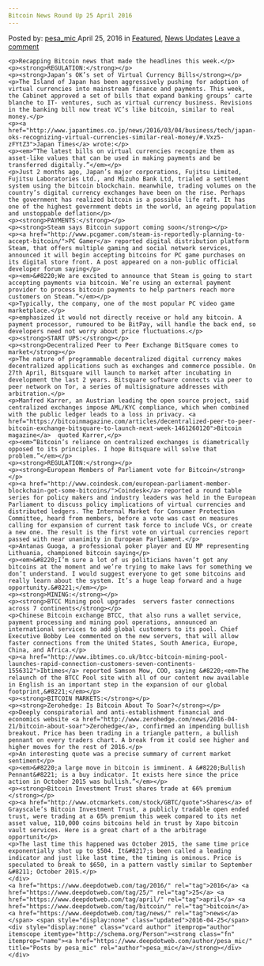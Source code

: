 ```yaml
---
Bitcoin News Round Up 25 April 2016
---
```

<article class="post-listing post-13861 post type-post status-publish format-standard has-post-thumbnail hentry  tag-3336 tag-2528 tag-april tag-bitcoin tag-news">
    <div class="post-inner">
        <span>Posted by: <a href="https://www.deepdotweb.com/author/pesa_mic/" title="">pesa_mic </a></span>
    <span>April 25, 2016</span>
    <span>in <a href="https://www.deepdotweb.com/category/deepdot-news/" rel="category tag">Featured</a>, <a href="https://www.deepdotweb.com/category/news-updates/" rel="category tag">News Updates</a></span>
    <span><a href="https://www.deepdotweb.com/2016/04/25/bitcoin-news-round-25-april-2016/#respond">Leave a comment</a></span>
    </p>
    <div class="clear"></div>
    
    <p>Recapping Bitcoin news that made the headlines this week.</p>
    <p><strong>REGULATION:</strong></p>
    <p><strong>Japan’s OK’s set of Virtual Currency Bills</strong></p>
    <p>The Island of Japan has been aggressively pushing for adoption of virtual currencies into mainstream finance and payments. This week, the Cabinet approved a set of bills that expand banking groups’ carte blanche to IT- ventures, such as virtual currency business. Revisions in the banking bill now treat VC’s like bitcoin, similar to real money.</p>
    <p><a href="http://www.japantimes.co.jp/news/2016/03/04/business/tech/japan-oks-recognizing-virtual-currencies-similar-real-money/#.Vxz5-zFYtZ3">Japan Times</a> wrote:</p>
    <p><em>“The latest bills on virtual currencies recognize them as asset-like values that can be used in making payments and be transferred digitally.”</em></p>
    <p>Just 2 months ago, Japan’s major corporations, Fujitsu Limited, Fujitsu Laboratories Ltd., and Mizuho Bank Ltd, trialed a settlement system using the bitcoin blockchain. meanwhile, trading volumes on the country’s digital currency exchanges have been on the rise. Perhaps the government has realized bitcoin is a possible life raft. It has one of the highest government debts in the world, an ageing population and unstoppable deflation</p>
    <p><strong>PAYMENTS:</strong></p>
    <p><strong>Steam says Bitcoin support coming soon</strong></p>
    <p><a href="http://www.pcgamer.com/steam-is-reportedly-planning-to-accept-bitcoin/">PC Gamer</a> reported digital distribution platform Steam, that offers multiple gaming and social network services, announced it will begin accepting bitcoins for PC game purchases on its digital store front. A post appeared on a non-public official developer forum saying</p>
    <p><em>&#8220;We are excited to announce that Steam is going to start accepting payments via bitcoin. We’re using an external payment provider to process bitcoin payments to help partners reach more customers on Steam.”</em></p>
    <p>Typically, the company, one of the most popular PC video game marketplace.</p>
    <p>emphasized it would not directly receive or hold any bitcoin. A payment processor, rumoured to be BitPay, will handle the back end, so developers need not worry about price fluctuations.</p>
    <p><strong>START UPS:</strong></p>
    <p><strong>Decentralized Peer to Peer Exchange BitSquare comes to market</strong></p>
    <p>The nature of programmable decentralized digital currency makes decentralized applications such as exchanges and commerce possible. On 27th April, Bitsquare will launch to market after incubating in development the last 2 years. Bitsquare software connects via peer to peer network on Tor, a series of multisignature addresses with arbitration.</p>
    <p>Manfred Karrer, an Austrian leading the open source project, said centralized exchanges impose AML/KYC compliance, which when combined with the public ledger leads to a loss in privacy. <a href="https://bitcoinmagazine.com/articles/decentralized-peer-to-peer-bitcoin-exchange-bitsquare-to-launch-next-week-1461260120">Bitcoin magazine</a>  quoted Karrer,</p>
    <p><em>“Bitcoin’s reliance on centralized exchanges is diametrically opposed to its principles. I hope Bitsquare will solve that problem.”</em></p>
    <p><strong>REGULATION:</strong></p>
    <p><strong>European Members of Parliament vote for Bitcoin</strong></p>
    <p><a href="http://www.coindesk.com/european-parliament-member-blockchain-get-some-bitcoins/">Coindesk</a> reported a round table series for policy makers and industry leaders was held in the European Parliament to discuss policy implications of virtual currencies and distributed ledgers. The Internal Market for Consumer Protection Committee, heard from members, before a vote was cast on measures calling for expansion of current task force to include VCs, or create a new one. The result is the first vote on virtual currencies report passed with near unanimity in European Parliament.</p>
    <p>Antanas Guoga, a professional poker player and EU MP representing Lithuania, championed bitcoin saying</p>
    <p><em>&#8220;I’m sure a lot of us politicians haven’t got any bitcoins at the moment and we’re trying to make laws for something we don’t understand. I would suggest everyone to get some bitcoins and really learn about the system. It’s a huge leap forward and a huge opportunity.&#8221;</em></p>
    <p><strong>MINING:</strong></p>
    <p><strong>BTCC Mining pool upgrades  servers faster connections across 7 continents</strong></p>
    <p>Chinese Bitcoin exchange BTCC, that also runs a wallet service, payment processing and mining pool operations, announced an international services to add global customers to its pool. Chief Executive Bobby Lee commented on the new servers, that will allow faster connections from the United States, South America, Europe, China, and Africa.</p>
    <p><a href="http://www.ibtimes.co.uk/btcc-bitcoin-mining-pool-launches-rapid-connection-customers-seven-continents-1556312">Ibtimes</a> reported Samson Mow, COO, saying &#8220;<em>The relaunch of the BTCC Pool site with all of our content now available in English is an important step in the expansion of our global footprint,&#8221;</em></p>
    <p><strong>BITCOIN MARKETS:</strong></p>
    <p><strong>Zerohedge: Is Bitcoin About To Soar?</strong></p>
    <p>Deeply conspiratorial and anti-establishment financial and economics website <a href="http://www.zerohedge.com/news/2016-04-21/bitcoin-about-soar">Zerohedge</a>, confirmed an impending bullish breakout. Price has been trading in a triangle pattern, a bullish pennant on every traders chart. A break from it could see higher and higher moves for the rest of 2016.</p>
    <p>An interesting quote was a precise summary of current market sentiment</p>
    <p><em>&#8220;a large move in bitcoin is imminent. A &#8220;Bullish Pennant&#8221; is a buy indicator. It exists here since the price action in October 2015 was bullish.”</em></p>
    <p><strong>Bitcoin Investment Trust shares trade at 66% premium </strong></p>
    <p><a href="http://www.otcmarkets.com/stock/GBTC/quote">Shares</a> of Grayscale’s Bitcoin Investment Trust, a publicly tradable open ended trust, were trading at a 65% premium this week compared to its net asset value, 110,000 coins bitcoins held in trust by Xapo bitcoin vault services. Here is a great chart of a the arbitrage opportunit</p>
    <p>The last time this happened was October 2015, the same time price exponentially shot up to $504. It&#8217;s been called a leading indicator and just like last time, the timing is ominous. Price is speculated to break to $650, in a pattern vastly similar to September &#8211; October 2015.</p>
    </div>
    <a href="https://www.deepdotweb.com/tag/2016/" rel="tag">2016</a> <a href="https://www.deepdotweb.com/tag/25/" rel="tag">25</a> <a href="https://www.deepdotweb.com/tag/april/" rel="tag">april</a> <a href="https://www.deepdotweb.com/tag/bitcoin/" rel="tag">bitcoin</a> <a href="https://www.deepdotweb.com/tag/news/" rel="tag">news</a></span> <span style="display:none" class="updated">2016-04-25</span>
    <div style="display:none" class="vcard author" itemprop="author" itemscope itemtype="http://schema.org/Person"><strong class="fn" itemprop="name"><a href="https://www.deepdotweb.com/author/pesa_mic/" title="Posts by pesa_mic" rel="author">pesa_mic</a></strong></div>
    </div>
</article>

